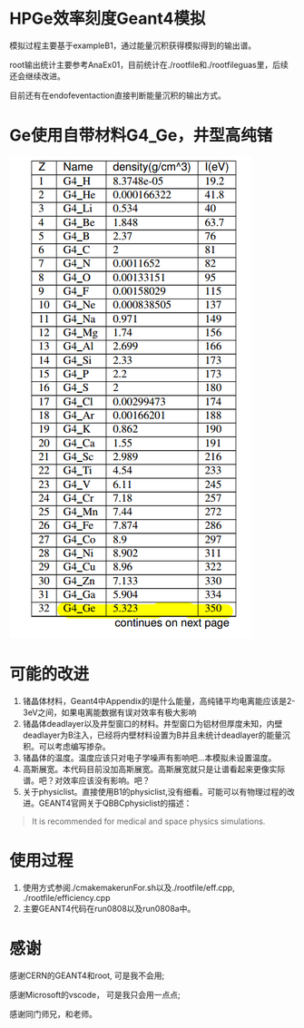 # HPGe效率刻度Geant4模拟
模拟过程主要基于exampleB1，通过能量沉积获得模拟得到的输出谱。

root输出统计主要参考AnaEx01，目前统计在./rootfile和./rootfileguas里，后续还会继续改进。

目前还有在endofeventaction直接判断能量沉积的输出方式。
# Ge使用自带材料G4_Ge，井型高纯锗
![Alt text](image.png)
# 可能的改进
1. 锗晶体材料，Geant4中Appendix的I是什么能量，高纯锗平均电离能应该是2-3eV之间，如果电离能数据有误对效率有极大影响
2. 锗晶体deadlayer以及井型窗口的材料。井型窗口为铝材但厚度未知，内壁deadlayer为B注入，已经将内壁材料设置为B并且未统计deadlayer的能量沉积。可以考虑编写掺杂。
3. 锗晶体的温度。温度应该只对电子学噪声有影响吧...本模拟未设置温度。
4. 高斯展宽。本代码目前没加高斯展宽。高斯展宽就只是让谱看起来更像实际谱。吧？对效率应该没有影响。吧？
5. 关于physiclist。直接使用B1的physiclist,没有细看。可能可以有物理过程的改进。GEANT4官网关于QBBCphysiclist的描述：
> It is recommended for medical and space physics simulations.

# 使用过程
1. 使用方式参阅./cmakemakerunFor.sh以及./rootfile/eff.cpp, ./rootfile/efficiency.cpp
2. 主要GEANT4代码在run0808以及run0808a中。

# 感谢
感谢CERN的GEANT4和root, 可是我不会用;

感谢Microsoft的vscode， 可是我只会用一点点;

感谢同门师兄，和老师。